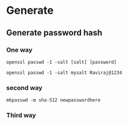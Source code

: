 # Generate

## Generate password hash

### One way

```text
openssl passwd -1 -salt [salt] [password]

openssl passwd -1 -salt mysalt Raviraj@1234
```

### second way

```text
mkpasswd -m sha-512 newpasswordhere
```

### Third way


